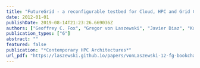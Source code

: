 ```yaml
---
title: "FutureGrid - a reconfigurable testbed for Cloud, HPC and Grid Computing"
date: 2012-01-01
publishDate: 2019-08-14T21:23:26.669036Z
authors: ["Geoffrey C. Fox", "Gregor von Laszewski", "Javier Diaz", "Kate Keahey", "Jose Fortes", "Renato Figueiredo", "Shava Smallen", "Warren Smith", "Andrew Grimshaw"]
publication_types: ["6"]
abstract: ""
featured: false
publication: "*Contemporary HPC Architectures*"
url_pdf: "https://laszewski.github.io/papers/vonLaszewski-12-fg-bookchapter.pdf"
---
```


